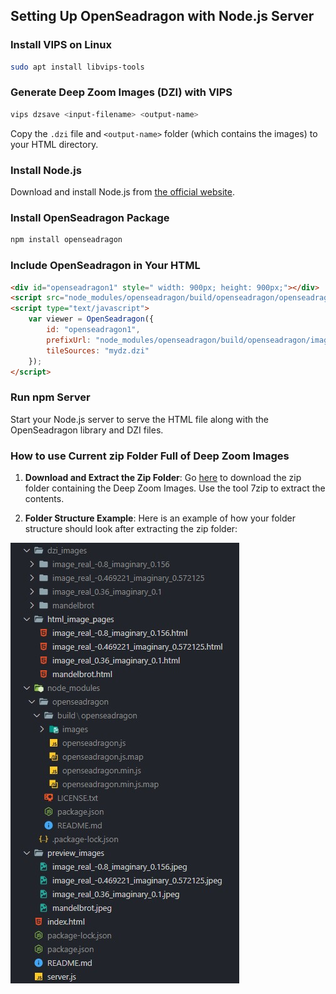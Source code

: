 ## Setting Up OpenSeadragon with Node.js Server

### Install VIPS on Linux

```bash
sudo apt install libvips-tools
```

### Generate Deep Zoom Images (DZI) with VIPS

```bash
vips dzsave <input-filename> <output-name>
```

Copy the `.dzi` file and `<output-name>` folder (which contains the images) to your HTML directory.

### Install Node.js

Download and install Node.js from [the official website](https://nodejs.org/en).

### Install OpenSeadragon Package

```bash
npm install openseadragon
```

### Include OpenSeadragon in Your HTML

```html
<div id="openseadragon1" style=" width: 900px; height: 900px;"></div>
<script src="node_modules/openseadragon/build/openseadragon/openseadragon.min.js"></script>
<script type="text/javascript">
    var viewer = OpenSeadragon({
        id: "openseadragon1",
        prefixUrl: "node_modules/openseadragon/build/openseadragon/images/",
        tileSources: "mydz.dzi"
    });
</script>
```

### Run npm Server

Start your Node.js server to serve the HTML file along with the OpenSeadragon library and DZI files.

### How to use Current zip Folder Full of Deep Zoom Images


1. **Download and Extract the Zip Folder**: Go [here](https://drive.google.com/file/d/1FKME-I9dDG1xW4eVcQjUGCzXnOnn8rtl/view?usp=sharing) to download the zip folder containing the Deep Zoom Images. Use the tool 7zip to extract the contents.

2. **Folder Structure Example**: Here is an example of how your folder structure should look after extracting the zip folder:

![Folder Structure](github_assets/html_viewer_file_structure.jpg)